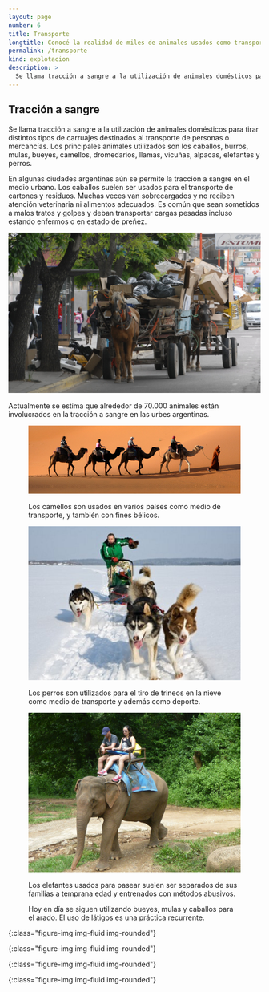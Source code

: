 ```yaml
---
layout: page
number: 6
title: Transporte
longtitle: Conocé la realidad de miles de animales usados como transporte.
permalink: /transporte
kind: explotacion
description: >
  Se llama tracción a sangre a la utilización de animales domésticos para tirar distintos tipos de carruajes destinados al transporte de personas o mercancías. Los principales animales utilizados son los caballos, burros, mulas, bueyes, camellos, dromedarios, llamas, vicuñas, alpacas, elefantes y perros.
---
```


<div class="row">
<div class="col-md-6" markdown="1">

## Tracción a sangre

  Se llama tracción a sangre a la utilización de animales domésticos para tirar distintos tipos de carruajes destinados al transporte de personas o mercancías. Los principales animales utilizados son los caballos, burros, mulas, bueyes, camellos, dromedarios, llamas, vicuñas, alpacas, elefantes y perros.

  En algunas ciudades argentinas aún se permite la tracción a sangre en el medio urbano. Los caballos suelen ser usados para el transporte de cartones y residuos. Muchas veces van sobrecargados y no reciben atención veterinaria ni alimentos adecuados. Es común que sean sometidos a malos tratos y golpes y deban transportar cargas pesadas incluso estando enfermos o en estado de preñez.

  ![caballo]

  Actualmente se estima que alrededor de 70.000 animales están involucrados en la tracción a sangre en las urbes argentinas.

</div>

<div class="col-md-6" markdown="1">

<figure class="figure" markdown="1">

  ![camellos]

  <figcaption class="figure-caption">Los camellos son usados en varios países como medio de transporte, y también con fines bélicos.</figcaption>

</figure>


<figure class="figure" markdown="1">

  ![perros]

  <figcaption class="figure-caption">Los perros son utilizados para el tiro de trineos en la nieve como medio de transporte y además como deporte.</figcaption>

</figure>


<figure class="figure" markdown="1">

  ![elefantes]

  <figcaption class="figure-caption">Los elefantes usados para pasear suelen ser separados de sus familias a temprana edad y entrenados con métodos abusivos.</figcaption>

</figure>



<figure class="figure" markdown="1">

  <figcaption class="figure-caption">Hoy en día se siguen utilizando bueyes, mulas y caballos para el arado. El uso de látigos es una práctica recurrente.</figcaption>

</figure>

</div>
</div>


[caballo]: images/06-caballo.jpeg
{:class="figure-img img-fluid img-rounded"}

[camellos]: images/06-camellos.jpeg
{:class="figure-img img-fluid img-rounded"}

[perros]: images/06-perros.jpeg
{:class="figure-img img-fluid img-rounded"}

[elefantes]: images/06-elefantes.jpeg
{:class="figure-img img-fluid img-rounded"}